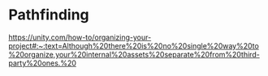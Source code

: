 # Pathfinding

https://unity.com/how-to/organizing-your-project#:~:text=Although%20there%20is%20no%20single%20way%20to%20organize,your%20internal%20assets%20separate%20from%20third-party%20ones.%20

